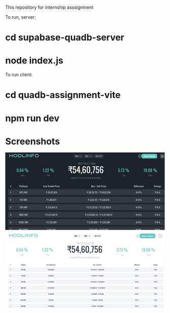 This repository for internship asssignment                    
  

To run, server:
# cd supabase-quadb-server
# node index.js

To run client:
# cd quadb-assignment-vite
# npm run dev

# Screenshots
<img src="screenshots/1.png" alt="1"/>
<img src="screenshots/2.png" alt="2"/>
